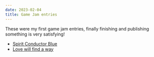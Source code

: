 ```yaml
---
date: 2023-02-04
title: Game Jam entries
---
```


These were my first game jam entries, finally finishing and publishing something is very satisfying!

- [Spirit Conductor Blue](https://vitorascorrea.itch.io/spirit-conductor-blue)
- [Love will find a way](https://vitorascorrea.itch.io/love-will-find-a-way)